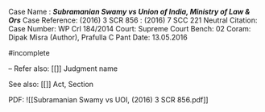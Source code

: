 Case Name : ***Subramanian Swamy vs Union of India, Ministry of Law & Ors***
Case Reference: (2016) 3 SCR 856 :  (2016) 7 SCC 221
Neutral Citation:
Case Number: WP Crl 184/2014
Court: Supreme Court
Bench: 02
Coram: Dipak Misra (Author), Prafulla C Pant
Date: 13.05.2016

#incomplete 

–
Refer also:
[[]]
Judgment name

See also:
[[]] 
Act, Section

PDF:
![[Subramanian Swamy vs UOI, (2016) 3 SCR 856.pdf]]